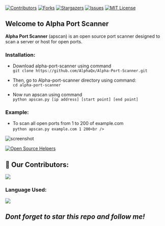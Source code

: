 [![Contributors][contributors-shield]][contributors-url]
[![Forks][forks-shield]][forks-url]
[![Stargazers][stars-shield]][stars-url]
[![Issues][issues-shield]][issues-url]
[![MIT License][license-shield]][license-url]

## **Welcome to Alpha Port Scanner**
**Alpha Port Scanner** (apscan) is an open source port scanner designed to scan a server or host for open ports. 

### Installation:<br />

- Download alpha-port-scanner using command<br />
``` git clone https://github.com/AlphaQx/Alpha-Port-Scanner.git ``` <br />

- Then, go to Alpha-port-scanner directory using command: <br />
``` cd alpha-port-scanner ``` 

- Now run apscan using command <br />
``` python apscan.py [ip address] [start point] [end point] ```
 
### Example:<br />
- To scan all open ports from 1 to 200 of example.com<br />
``` python apscan.py example.com 1 200<br /> ```

![screenshot](https://user-images.githubusercontent.com/71433469/94832827-07bf9400-042c-11eb-8e06-73b5ae532ced.png)<br />

[![Open Source Helpers](https://www.codetriage.com/alphaqx/alpha-port-scanner/badges/users.svg)](https://www.codetriage.com/alphaqx/alpha-port-scanner)

## :handshake: Our Contributors:
<a href="https://github.com/AlphaQx/Alpha-Port-Scanner/graphs/contributors">
  <img src="https://contrib.rocks/image?repo=AlphaQx/Alpha-Port-Scanner" />
</a>

### Language Used:

<img src="https://img.icons8.com/color/48/000000/python--v1.png" />

 ## *Dont forget to star this repo and follow me!*
 
<!-- MARKDOWN LINKS & IMAGES -->
<!-- https://www.markdownguide.org/basic-syntax/#reference-style-links -->
[contributors-shield]: https://img.shields.io/github/contributors/AlphaQx/Alpha-Port-Scanner.svg?style=for-the-badge
[contributors-url]: https://github.com/AlphaQx/Alpha-Port-Scanner/graphs/contributors
[forks-shield]: https://img.shields.io/github/forks/AlphaQx/Alpha-Port-Scanner.svg?style=for-the-badge
[forks-url]: https://github.com/AlphaQx/Alpha-Port-Scanner/network/members
[stars-shield]: https://img.shields.io/github/stars/AlphaQx/Alpha-Port-Scanner.svg?style=for-the-badge
[stars-url]: https://github.com/AlphaQx/Alpha-Port-Scanner/stargazers
[issues-shield]: https://img.shields.io/github/issues/AlphaQx/Alpha-Port-Scanner.svg?style=for-the-badge
[issues-url]: https://github.com/AlphaQx/Alpha-Port-Scanner/issues
[license-shield]: https://img.shields.io/github/license/AlphaQx/Alpha-Port-Scanner.svg?style=for-the-badge
[license-url]: https://github.com/AlphaQx/Alpha-Port-Scanner/blob/master/LICENSE

